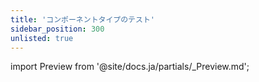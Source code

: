 ```yaml
---
title: 'コンポーネントタイプのテスト'
sidebar_position: 300
unlisted: true
---
```


import Preview from '@site/docs.ja/partials/\_Preview.md';

<Preview />
